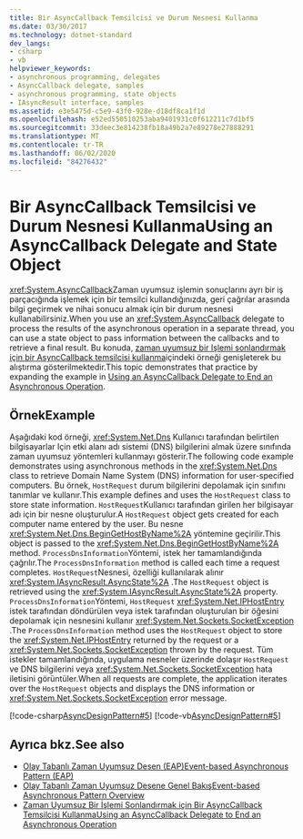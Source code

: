 ```yaml
---
title: Bir AsyncCallback Temsilcisi ve Durum Nesnesi Kullanma
ms.date: 03/30/2017
ms.technology: dotnet-standard
dev_langs:
- csharp
- vb
helpviewer_keywords:
- asynchronous programming, delegates
- AsyncCallback delegate, samples
- asynchronous programming, state objects
- IAsyncResult interface, samples
ms.assetid: e3e5475d-c5e9-43f0-928e-d18df8ca1f1d
ms.openlocfilehash: e52ed550510253aba9401931c0f612211c7d1bf5
ms.sourcegitcommit: 33deec3e814238fb18a49b2a7e89278e27888291
ms.translationtype: MT
ms.contentlocale: tr-TR
ms.lasthandoff: 06/02/2020
ms.locfileid: "84276432"
---
```

# <a name="using-an-asynccallback-delegate-and-state-object"></a><span data-ttu-id="6bee9-102">Bir AsyncCallback Temsilcisi ve Durum Nesnesi Kullanma</span><span class="sxs-lookup"><span data-stu-id="6bee9-102">Using an AsyncCallback Delegate and State Object</span></span>
<span data-ttu-id="6bee9-103"><xref:System.AsyncCallback>Zaman uyumsuz işlemin sonuçlarını ayrı bir iş parçacığında işlemek için bir temsilci kullandığınızda, geri çağrılar arasında bilgi geçirmek ve nihai sonucu almak için bir durum nesnesi kullanabilirsiniz.</span><span class="sxs-lookup"><span data-stu-id="6bee9-103">When you use an <xref:System.AsyncCallback> delegate to process the results of the asynchronous operation in a separate thread, you can use a state object to pass information between the callbacks and to retrieve a final result.</span></span> <span data-ttu-id="6bee9-104">Bu konuda, [zaman uyumsuz bir Işlemi sonlandırmak için bir AsyncCallback temsilcisi kullanma](using-an-asynccallback-delegate-to-end-an-asynchronous-operation.md)içindeki örneği genişleterek bu alıştırma gösterilmektedir.</span><span class="sxs-lookup"><span data-stu-id="6bee9-104">This topic demonstrates that practice by expanding the example in [Using an AsyncCallback Delegate to End an Asynchronous Operation](using-an-asynccallback-delegate-to-end-an-asynchronous-operation.md).</span></span>  
  
## <a name="example"></a><span data-ttu-id="6bee9-105">Örnek</span><span class="sxs-lookup"><span data-stu-id="6bee9-105">Example</span></span>  
 <span data-ttu-id="6bee9-106">Aşağıdaki kod örneği, <xref:System.Net.Dns> Kullanıcı tarafından belirtilen bilgisayarlar Için etki alanı adı sistemi (DNS) bilgilerini almak üzere sınıfında zaman uyumsuz yöntemleri kullanmayı gösterir.</span><span class="sxs-lookup"><span data-stu-id="6bee9-106">The following code example demonstrates using asynchronous methods in the <xref:System.Net.Dns> class to retrieve Domain Name System (DNS) information for user-specified computers.</span></span> <span data-ttu-id="6bee9-107">Bu örnek, `HostRequest` durum bilgilerini depolamak için sınıfını tanımlar ve kullanır.</span><span class="sxs-lookup"><span data-stu-id="6bee9-107">This example defines and uses the `HostRequest` class to store state information.</span></span> <span data-ttu-id="6bee9-108">`HostRequest`Kullanıcı tarafından girilen her bilgisayar adı için bir nesne oluşturulur.</span><span class="sxs-lookup"><span data-stu-id="6bee9-108">A `HostRequest` object gets created for each computer name entered by the user.</span></span> <span data-ttu-id="6bee9-109">Bu nesne <xref:System.Net.Dns.BeginGetHostByName%2A> yöntemine geçirilir.</span><span class="sxs-lookup"><span data-stu-id="6bee9-109">This object is passed to the <xref:System.Net.Dns.BeginGetHostByName%2A> method.</span></span> <span data-ttu-id="6bee9-110">`ProcessDnsInformation`Yöntemi, istek her tamamlandığında çağrılır.</span><span class="sxs-lookup"><span data-stu-id="6bee9-110">The `ProcessDnsInformation` method is called each time a request completes.</span></span> <span data-ttu-id="6bee9-111">`HostRequest`Nesnesi, özelliği kullanılarak alınır <xref:System.IAsyncResult.AsyncState%2A> .</span><span class="sxs-lookup"><span data-stu-id="6bee9-111">The `HostRequest` object is retrieved using the <xref:System.IAsyncResult.AsyncState%2A> property.</span></span> <span data-ttu-id="6bee9-112">`ProcessDnsInformation`Yöntemi, `HostRequest` <xref:System.Net.IPHostEntry> istek tarafından döndürülen veya istek tarafından oluşturulan bir öğesini depolamak için nesnesini kullanır <xref:System.Net.Sockets.SocketException> .</span><span class="sxs-lookup"><span data-stu-id="6bee9-112">The `ProcessDnsInformation` method uses the `HostRequest` object to store the <xref:System.Net.IPHostEntry> returned by the request or a <xref:System.Net.Sockets.SocketException> thrown by the request.</span></span> <span data-ttu-id="6bee9-113">Tüm istekler tamamlandığında, uygulama nesneler üzerinde dolaşır `HostRequest` ve DNS bilgilerini veya <xref:System.Net.Sockets.SocketException> hata iletisini görüntüler.</span><span class="sxs-lookup"><span data-stu-id="6bee9-113">When all requests are complete, the application iterates over the `HostRequest` objects and displays the DNS information or <xref:System.Net.Sockets.SocketException> error message.</span></span>  
  
 [!code-csharp[AsyncDesignPattern#5](../../../samples/snippets/csharp/VS_Snippets_CLR/AsyncDesignPattern/CS/AsyncDelegateWithStateObject.cs#5)]
 [!code-vb[AsyncDesignPattern#5](../../../samples/snippets/visualbasic/VS_Snippets_CLR/AsyncDesignPattern/VB/AsyncDelegateWithStateObject.vb#5)]  
  
## <a name="see-also"></a><span data-ttu-id="6bee9-114">Ayrıca bkz.</span><span class="sxs-lookup"><span data-stu-id="6bee9-114">See also</span></span>

- [<span data-ttu-id="6bee9-115">Olay Tabanlı Zaman Uyumsuz Desen (EAP)</span><span class="sxs-lookup"><span data-stu-id="6bee9-115">Event-based Asynchronous Pattern (EAP)</span></span>](event-based-asynchronous-pattern-eap.md)
- [<span data-ttu-id="6bee9-116">Olay Tabanlı Zaman Uyumsuz Desene Genel Bakış</span><span class="sxs-lookup"><span data-stu-id="6bee9-116">Event-based Asynchronous Pattern Overview</span></span>](event-based-asynchronous-pattern-overview.md)
- [<span data-ttu-id="6bee9-117">Zaman Uyumsuz Bir İşlemi Sonlandırmak için Bir AsyncCallback Temsilcisi Kullanma</span><span class="sxs-lookup"><span data-stu-id="6bee9-117">Using an AsyncCallback Delegate to End an Asynchronous Operation</span></span>](using-an-asynccallback-delegate-to-end-an-asynchronous-operation.md)
